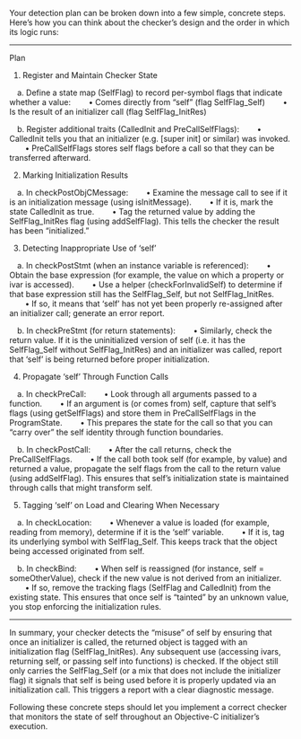 Your detection plan can be broken down into a few simple, concrete steps. Here’s how you can think about the checker’s design and the order in which its logic runs:

---------------------------------------------------------------------
Plan

1. Register and Maintain Checker State

 a. Define a state map (SelfFlag) to record per-symbol flags that indicate whether a value:
  • Comes directly from “self” (flag SelfFlag_Self)
  • Is the result of an initializer call (flag SelfFlag_InitRes)

 b. Register additional traits (CalledInit and PreCallSelfFlags):
  • CalledInit tells you that an initializer (e.g. [super init] or similar) was invoked.
  • PreCallSelfFlags stores self flags before a call so that they can be transferred afterward.

2. Marking Initialization Results

 a. In checkPostObjCMessage:
  • Examine the message call to see if it is an initialization message (using isInitMessage).
  • If it is, mark the state CalledInit as true.
  • Tag the returned value by adding the SelfFlag_InitRes flag (using addSelfFlag). This tells the checker the result has been “initialized.”

3. Detecting Inappropriate Use of ‘self’

 a. In checkPostStmt (when an instance variable is referenced):
  • Obtain the base expression (for example, the value on which a property or ivar is accessed).
  • Use a helper (checkForInvalidSelf) to determine if that base expression still has the SelfFlag_Self, but not SelfFlag_InitRes.
  • If so, it means that ‘self’ has not yet been properly re-assigned after an initializer call; generate an error report.

 b. In checkPreStmt (for return statements):
  • Similarly, check the return value. If it is the uninitialized version of self (i.e. it has the SelfFlag_Self without SelfFlag_InitRes) and an initializer was called, report that ‘self’ is being returned before proper initialization.

4. Propagate ‘self’ Through Function Calls

 a. In checkPreCall:
  • Look through all arguments passed to a function.
  • If an argument is (or comes from) self, capture that self’s flags (using getSelfFlags) and store them in PreCallSelfFlags in the ProgramState.
  • This prepares the state for the call so that you can “carry over” the self identity through function boundaries.

 b. In checkPostCall:
  • After the call returns, check the PreCallSelfFlags.
  • If the call both took self (for example, by value) and returned a value, propagate the self flags from the call to the return value (using addSelfFlag). This ensures that self’s initialization state is maintained through calls that might transform self.

5. Tagging ‘self’ on Load and Clearing When Necessary

 a. In checkLocation:
  • Whenever a value is loaded (for example, reading from memory), determine if it is the ‘self’ variable.
  • If it is, tag its underlying symbol with SelfFlag_Self. This keeps track that the object being accessed originated from self.

 b. In checkBind:
  • When self is reassigned (for instance, self = someOtherValue), check if the new value is not derived from an initializer.
  • If so, remove the tracking flags (SelfFlag and CalledInit) from the existing state. This ensures that once self is “tainted” by an unknown value, you stop enforcing the initialization rules.

---------------------------------------------------------------------
In summary, your checker detects the “misuse” of self by ensuring that once an initializer is called, the returned object is tagged with an initialization flag (SelfFlag_InitRes). Any subsequent use (accessing ivars, returning self, or passing self into functions) is checked. If the object still only carries the SelfFlag_Self (or a mix that does not include the initializer flag) it signals that self is being used before it is properly updated via an initialization call. This triggers a report with a clear diagnostic message.

Following these concrete steps should let you implement a correct checker that monitors the state of self throughout an Objective-C initializer’s execution.